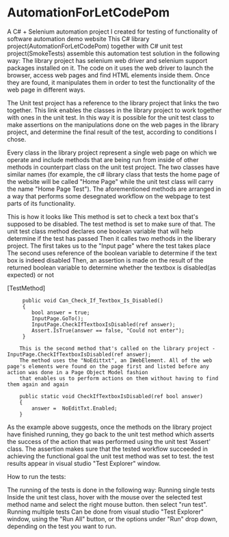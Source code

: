 # AutomationForLetCodePom
A C# + Selenium automation project I created for testing of functionality of software automation demo website
This C# library project(AutomationForLetCodePom) together with C# unit test project(SmokeTests) assemble this automation test solution in the following way:
The library project has selenium web driver and selenium support packages installed on it. The code on it uses the web driver to launch the browser,
access web pages and find HTML elements inside them. Once they are found, it manipulates them in order to test the functionality of the 
web page in different ways.

The Unit test project has a reference to the library project that links the two together. This link enables the classes in the library project to work together
with ones in the unit test. In this way it is possible for the unit test class to make assertions on the manipulations done on the web pages in the library project,
and determine the final result of the test, according to conditions I chose.

Every class in the library project represent a single web page on which we operate and include methods that are being run from inside of other methods in counterpart
class on the unit test project. The two classes have similar names (for example, the c# library class that tests the home page of the website will be called "Home Page"
while the unit test class will carry the name "Home Page Test").
The aforementioned methods are arranged in a way that performs some desegnated workflow on the webpage to test parts of its functionality.


This is how it looks like
This method is set to check a text box that's supposed to be disabled. The test method is set to make sure of that.
The unit test class method declares one boolean variable that will help determine if the test has passed
Then it calles two methods in the liberary project.
The first takes us to the "Input page" where the test takes place
The second uses reference of the boolean variable to determine if the text box is indeed disabled
Then, an assertion is made on the result of the returned boolean variable to determine whether the textbox 
is disabled(as expected) or not

[TestMethod]

		 public void Can_Check_If_Textbox_Is_Disabled()
         {
            bool answer = true;
            InputPage.GoTo();
            InputPage.CheckIfTextboxIsDisabled(ref answer);
            Assert.IsTrue(answer == false, "Could not enter");
         }

		This is the second method that's called on the library project - InputPage.CheckIfTextboxIsDisabled(ref answer);
		The method uses the "NoEdittxt", an IWebElement. All of the web page's elements were found on the page first and listed before any action was done in a Page Object Model fashion
		that enables us to perform actions on them without having to find them again and again

		public static void CheckIfTextboxIsDisabled(ref bool answer)
        {
            answer =  NoEditTxt.Enabled;
        }

As the example above suggests, once the methods on the library project have finished running, they go back to the unit test method which asserts the success of the action that was performed using the unit test 'Assert'
class. The assertion makes sure that the tested workflow succeeded in achieving the functional goal the unit test method was set to test.
the test results appear in visual studio "Test Explorer" window. 


How to run the tests:

The running of the tests is done in the following way:
Running single tests
Inside the unit test class, hover with the mouse over the selected test method name and select the right mouse button. then select "run test".
Running multiple tests
Can be done from visual studio "Test Explorer" window, using the "Run All" button, or the options under "Run" drop down, depending on the test you want to run.
